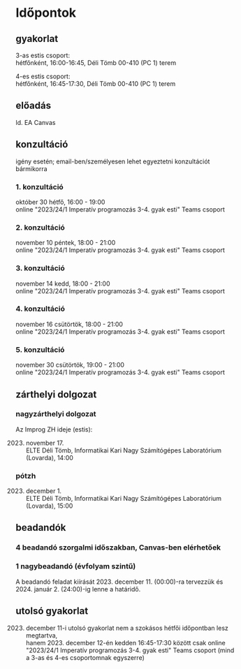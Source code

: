 # Időpontok

## gyakorlat

3-as estis csoport:  
hétfőnként, 16:00-16:45, Déli Tömb 00-410 (PC 1) terem  

4-es estis csoport:  
hétfőnként, 16:45-17:30, Déli Tömb 00-410 (PC 1) terem  

## előadás

ld. EA Canvas

## konzultáció

igény esetén; email-ben/személyesen lehet egyeztetni konzultációt bármikorra

### 1. konzultáció

október 30 hétfő, 16:00 - 19:00  
online "2023/24/1 Imperatív programozás 3-4. gyak esti" Teams csoport

### 2. konzultáció

november 10 péntek, 18:00 - 21:00  
online "2023/24/1 Imperatív programozás 3-4. gyak esti" Teams csoport

### 3. konzultáció

november 14 kedd, 18:00 - 21:00  
online "2023/24/1 Imperatív programozás 3-4. gyak esti" Teams csoport

### 4. konzultáció

november 16 csütörtök, 18:00 - 21:00  
online "2023/24/1 Imperatív programozás 3-4. gyak esti" Teams csoport

### 5. konzultáció

november 30 csütörtök, 19:00 - 21:00  
online "2023/24/1 Imperatív programozás 3-4. gyak esti" Teams csoport

## zárthelyi dolgozat

### nagyzárthelyi dolgozat

Az Improg ZH ideje (estis):

2023. november 17.  
ELTE Déli Tömb, Informatikai Kari Nagy Számítógépes Laboratórium (Lovarda), 14:00

### pótzh

2023. december 1.  
ELTE Déli Tömb, Informatikai Kari Nagy Számítógépes Laboratórium (Lovarda), 15:00

## beadandók

### 4 beadandó szorgalmi időszakban, Canvas-ben elérhetőek


### 1 nagybeadandó (évfolyam szintű)

A beadandó feladat kiírását 2023. december 11. (00:00)-ra tervezzük és 2024. január 2. (24:00)-ig lenne a határidő.

## utolsó gyakorlat

2023. december 11-i utolsó gyakorlat nem a szokásos hétfői időpontban lesz megtartva,  
hanem 2023. december 12-én kedden 16:45-17:30 között csak online "2023/24/1 Imperatív programozás 3-4. gyak esti" Teams csoport (mind a 3-as és 4-es csoportomnak egyszerre)



